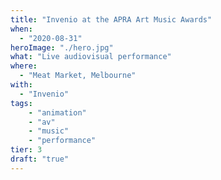 ```yaml
---
title: "Invenio at the APRA Art Music Awards"
when:
  - "2020-08-31"
heroImage: "./hero.jpg"
what: "Live audiovisual performance"
where:
  - "Meat Market, Melbourne"
with:
  - "Invenio"
tags:
    - "animation"
    - "av"
    - "music"
    - "performance"
tier: 3
draft: "true"
---
```


